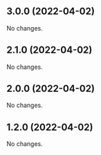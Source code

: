 ## 3.0.0 (2022-04-02)

No changes.

## 2.1.0 (2022-04-02)

No changes.

## 2.0.0 (2022-04-02)

No changes.

## 1.2.0 (2022-04-02)

No changes.
